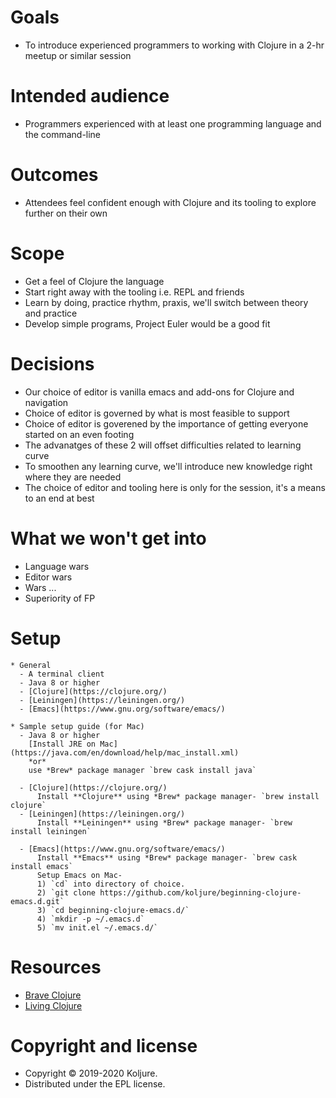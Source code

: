 # Goals
- To introduce experienced programmers to working with Clojure in a 2-hr meetup or similar session
# Intended audience
- Programmers experienced with at least one programming language and the command-line
# Outcomes
- Attendees feel confident enough with Clojure and its tooling to explore further on their own
# Scope
- Get a feel of Clojure the language
- Start right away with the tooling i.e. REPL and friends
- Learn by doing, practice rhythm, praxis, we'll switch between theory and practice
- Develop simple programs, Project Euler would be a good fit
# Decisions
- Our choice of editor is vanilla emacs and add-ons for Clojure and navigation
- Choice of editor is governed by what is most feasible to support
- Choice of editor is goverened by the importance of getting everyone started on an even footing
- The advanatges of these 2 will offset difficulties related to learning curve
- To smoothen any learning curve, we'll introduce new knowledge right where they are needed
- The choice of editor and tooling here is only for the session, it's a means to an end at best
# What we won't get into
- Language wars
- Editor wars
- Wars ...
- Superiority of FP

# Setup
    * General 
      - A terminal client
      - Java 8 or higher
      - [Clojure](https://clojure.org/)
      - [Leiningen](https://leiningen.org/)
      - [Emacs](https://www.gnu.org/software/emacs/) 

    * Sample setup guide (for Mac)
      - Java 8 or higher
        [Install JRE on Mac](https://java.com/en/download/help/mac_install.xml)
        *or*     
        use *Brew* package manager `brew cask install java`

      - [Clojure](https://clojure.org/)
          Install **Clojure** using *Brew* package manager- `brew install clojure`
      - [Leiningen](https://leiningen.org/)
          Install **Leiningen** using *Brew* package manager- `brew install leiningen`
    
      - [Emacs](https://www.gnu.org/software/emacs/)
          Install **Emacs** using *Brew* package manager- `brew cask install emacs`
          Setup Emacs on Mac-
          1) `cd` into directory of choice.
          2) `git clone https://github.com/koljure/beginning-clojure-emacs.d.git`
          3) `cd beginning-clojure-emacs.d/`
          4) `mkdir -p ~/.emacs.d`
          5) `mv init.el ~/.emacs.d/`     
    

# Resources
* [Brave Clojure](https://www.braveclojure.com/foreword/)
* [Living Clojure](https://www.oreilly.com/library/view/living-clojure/9781491909270/)

# Copyright and license
- Copyright © 2019-2020 Koljure.
- Distributed under the EPL license.

